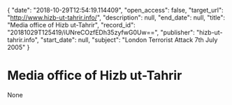 {
  "date": "2018-10-29T12:54:19.114409", 
  "open_access": false, 
  "target_url": "http://www.hizb-ut-tahrir.info/", 
  "description": null, 
  "end_date": null, 
  "title": "Media office of Hizb ut-Tahrir", 
  "record_id": "20181029T125419/iUNreCOzfEDh35zyfwG0Uw==", 
  "publisher": "hizb-ut-tahrir.info", 
  "start_date": null, 
  "subject": "London Terrorist Attack 7th July 2005"
}

# Media office of Hizb ut-Tahrir

None